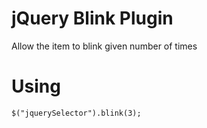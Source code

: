 # jQuery Blink Plugin
  Allow the item to blink given number of times
	
# Using
	$("jquerySelector").blink(3);